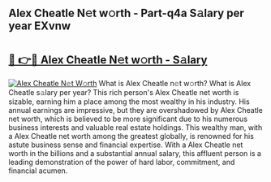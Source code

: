 ## Alex Cheatle N𝚎t w𝚘rth - Part-q4a S𝚊lary per year EXvnw

# <h2><a href="http://gc3hs6.nevu.top/?p=Alex+Cheatle">🔗 👉🔴 Alex Cheatle N𝚎t w𝚘rth - S𝚊lary</a></h2>

[![Alex Cheatle N𝚎t W𝚘rth](https://i.imgur.com/Oavwk0R.jpeg)](http://gc3hs6.nevu.top/?p=Alex+Cheatle)
What is Alex Cheatle n𝚎t w𝚘rth? What is Alex Cheatle s𝚊lary per year?
This rich person's Alex Cheatle net worth is sizable, earning him a place among the most wealthy in his industry. His annual earnings are impressive, but they are overshadowed by Alex Cheatle net worth, which is believed to be more significant due to his numerous business interests and valuable real estate holdings. This wealthy man, with a Alex Cheatle net worth among the greatest globally, is renowned for his astute business sense and financial expertise. With a Alex Cheatle net worth in the billions and a substantial annual salary, this affluent person is a leading demonstration of the power of hard labor, commitment, and financial acumen.
